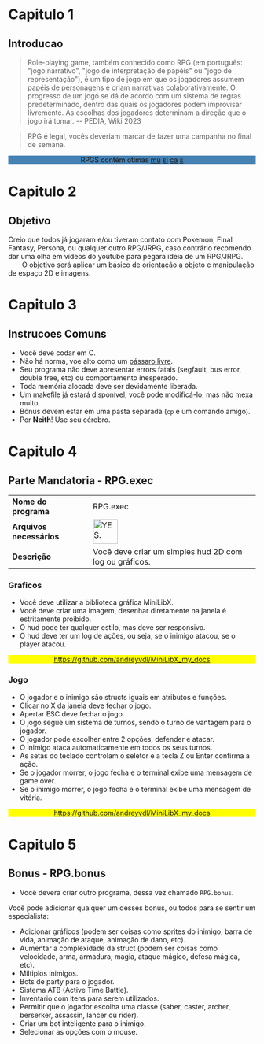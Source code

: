 # Capitulo 1
## Introducao

> Role-playing game, também conhecido como RPG (em português: "jogo narrativo",
> "jogo de interpretação de papéis" ou "jogo de representação"), é um tipo de
> jogo em que os jogadores assumem papéis de personagens e criam narrativas
> colaborativamente. O progresso de um jogo se dá de acordo com um sistema de
> regras predeterminado, dentro das quais os jogadores podem improvisar
> livremente. As escolhas dos jogadores determinam a direção que o jogo irá
> tomar. -- PEDIA, Wiki 2023

> RPG é legal, vocês deveriam marcar de fazer uma campanha no final de semana.

<div align="center" style="background-color: SteelBlue;" >
	RPGS contém otimas <a href="https://youtu.be/1ZGMt36AjAs?si=
		VzkAioAwN0ci9LY1&t=63" target="_blank">mú</a>
	<a href="https://youtu.be/cwABWVby-Xw?si=UMd5Lgnwr5QT4sjM" target="_blank">
		si</a>
	<a href="https://youtu.be/_BNXe3QSLfM?si=THqEdM_P_K4cHP0n" target="_blank">
		ca</a>
	<a href="https://youtu.be/4qnlfL5gfgo?si=UJ1191WvpSeEaa3m" target="_blank">
		s</a>
</div>

# Capitulo 2
## Objetivo

Creio que todos já jogaram e/ou tiveram contato com Pokemon, Final Fantasy,
Persona, ou qualquer outro RPG/JRPG, caso contrário recomendo dar uma
olha em vídeos do youtube para pegara ideia de um RPG/JRPG.   
&emsp;&emsp;O objetivo será aplicar um básico de orientação a objeto e
manipulação de espaço 2D e imagens.

# Capitulo 3
## Instrucoes Comuns

- Você deve codar em C.
- Não há norma, voe alto como um
	<a href="https://www.youtube.com/watch?v=d43lJsK7Kvo">pássaro livre</a>.
- Seu programa não deve apresentar errors fatais (segfault, bus error, double
	free, etc) ou comportamento inesperado.
- Toda memória alocada deve ser devidamente liberada.
- Um makefile já estará disponível, você pode modificá-lo, mas não mexa muito.
- Bônus devem estar em uma pasta separada (`cp` é um comando amigo).
- Por **Neith**! Use seu cérebro.

# Capitulo 4
## Parte Mandatoria - RPG.exec

<table align="center">
	<tr>
		<td style="font-weight: bold">Nome do programa</td>
		<td>RPG.exec</td>
	</tr>
	<tr>
		<td style="font-weight: bold">Arquivos necessários</td>
		<td><img src="https://external-content.duckduckgo.com/iu/?u=https
			%3A%2F%2Fi.kym-cdn.com%2Fphotos%2Fimages%2Ffacebook%2F001%2F650
			%2F747%2Faaf.png&f=1&nofb=1&ipt
			=c2207ab0bf2f61352e482d823d47c17c9b44335119f91b6b8479907357e56152
			&ipo=images" alt="YES." width="50px"></td>
	</tr>
	<tr>
		<td style="font-weight: bold">Descrição</td>
		<td>Você deve criar um simples hud 2D com log ou gráficos.</td>
	</tr>
</table>

### Graficos

- Você deve utilizar a biblioteca gráfica MiniLibX.
- Você deve criar uma imagem, desenhar diretamente na janela é estritamente
	proibido.
- O hud pode ter qualquer estilo, mas deve ser responsivo.
- O hud deve ter um log de ações, ou seja, se o inimigo atacou, se o player
	atacou.

<div align="center" style="background-color: yellow">
	<a href="https://github.com/andreyvdl/MiniLibX_my_docs" target="_blank">
		https://github.com/andreyvdl/MiniLibX_my_docs</a>
</div>

### Jogo

- O jogador e o inimigo são structs iguais em atributos e funções.
- Clicar no X da janela deve fechar o jogo.
- Apertar ESC deve fechar o jogo.
- O jogo segue um sistema de turnos, sendo o turno de vantagem para o jogador.
- O jogador pode escolher entre 2 opções, defender e atacar.
- O inimigo ataca automaticamente em todos os seus turnos.
- As setas do teclado controlam o seletor e a tecla Z ou Enter confirma a ação.
- Se o jogador morrer, o jogo fecha e o terminal exibe uma mensagem de game
	over.
- Se o inimigo morrer, o jogo fecha e o terminal exibe uma mensagem de vitória.

<div align="center" style="background-color: yellow">
	<a href="https://github.com/andreyvdl/MiniLibX_my_docs" target="_blank">
		https://github.com/andreyvdl/MiniLibX_my_docs</a>
</div>

# Capitulo 5
## Bonus - RPG.bonus

- Você devera criar outro programa, dessa vez chamado `RPG.bonus`.

Você pode adicionar qualquer um desses bonus, ou todos para se sentir um
especialista:

- Adicionar gráficos (podem ser coisas como sprites do inimigo, barra de vida,
	animação de ataque, animação de dano, etc).
- Aumentar a complexidade da struct (podem ser coisas como velocidade, arma,
	armadura, magia, ataque mágico, defesa mágica, etc).
- Míltiplos inimigos.
- Bots de party para o jogador.
- Sistema ATB (Active Time Battle).
- Inventário com itens para serem utilizados.
- Permitir que o jogador escolha uma classe (saber, caster, archer, berserker,
	assassin, lancer ou rider).
- Criar um bot inteligente para o inimigo.
- Selecionar as opções com o mouse.

